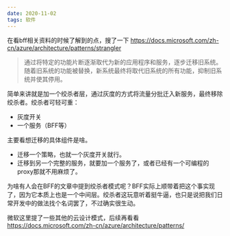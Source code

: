 ```yaml
---
date: 2020-11-02
tags: 软件
---
```


在看bff相关资料的时候了解到的点，搜了一下 https://docs.microsoft.com/zh-cn/azure/architecture/patterns/strangler

> 通过将特定的功能片断逐渐取代为新的应用程序和服务，逐步迁移旧系统。 随着旧系统的功能被替换，新系统最终将取代旧系统的所有功能，抑制旧系统并使其停用。

简单来讲就是加一个绞杀者层，通过灰度的方式将流量分批迁入新服务，最终移除绞杀者。绞杀者可轻可重：

- 灰度开关
- 一个服务（BFF等）

主要看想迁移的具体组件是啥。

- 迁移一个策略，也就一个灰度开关就行。
- 迁移到另一个完整的服务，就要加一个服务了，或者已经有一个可编程的proxy那就不用麻烦了。

为啥有人会在BFF的文章中提到绞杀者模式呢？BFF实际上顺带着把这个事实现了，因为它本质上也是一个中间层。绞杀者这玩意听着挺牛逼，也只是说把我们日常开发中的做法找个名词罢了，不过确实很生动。

微软这里提了一些其他的云设计模式，后续再看看 https://docs.microsoft.com/zh-cn/azure/architecture/patterns/

